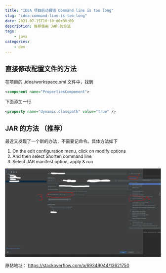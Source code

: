 ```yaml
---
title: "IDEA 项目启动报错 Command line is too long"
slug: "idea-command-line-is-too-long"
date: 2021-07-15T10:10:00+08:00
description: 推荐使用 JAR 的方法
tags: 
    - java
categories:
    - dev
---
```


## 直接修改配置文件的方法
在项目的 .idea/workspace.xml 文件中，找到 

```xml
<component name="PropertiesComponent">
```  

下面添加一行

```xml
<property name="dynamic.classpath" value="true" />
```  

## JAR 的方法 （推荐）
最近又发现了一个新的办法，不需要记命令。具体方法如下

1. On the edit configuration menu, click on modify options
2. And then select Shorten command line
3. Select JAR manifest option, apply & run

![](setting.webp)

原帖地址： https://stackoverflow.com/a/69349044/13621750
